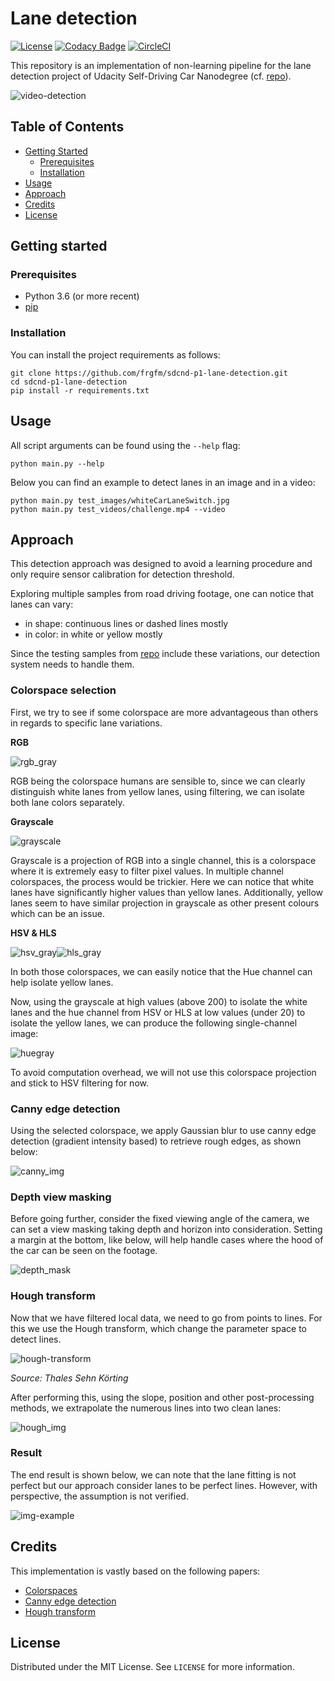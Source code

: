 # Lane detection

[![License](https://img.shields.io/badge/License-MIT-brightgreen.svg)](LICENSE) [![Codacy Badge](https://api.codacy.com/project/badge/Grade/f08673c9b1334e1cbcc4e81954a659dc)](https://www.codacy.com/manual/frgfm/sdcnd-p1-lane-detection?utm_source=github.com&amp;utm_medium=referral&amp;utm_content=frgfm/sdcnd-p1-lane-detection&amp;utm_campaign=Badge_Grade) [![CircleCI](https://circleci.com/gh/frgfm/sdcnd-p1-lane-detection.svg?style=shield)](https://circleci.com/gh/frgfm/sdcnd-p1-lane-detection)

This repository is an implementation of non-learning pipeline for the lane detection project of Udacity Self-Driving Car Nanodegree (cf. [repo](https://github.com/udacity/CarND-LaneLines-P1)).

![video-detection](static/images/video-example.gif)



## Table of Contents

- [Getting Started](#getting-started)
  - [Prerequisites](#prerequisites)
  - [Installation](#installation)
- [Usage](#usage)
- [Approach](#Approach)
- [Credits](#credits)
- [License](#license)



## Getting started

### Prerequisites

- Python 3.6 (or more recent)
- [pip](https://pip.pypa.io/en/stable/)

### Installation

You can install the project requirements as follows:

```shell
git clone https://github.com/frgfm/sdcnd-p1-lane-detection.git
cd sdcnd-p1-lane-detection
pip install -r requirements.txt
```



## Usage

All script arguments can be found using the `--help` flag:

```shell
python main.py --help
```

Below you can find an example to detect lanes in an image and in a video:

```shell
python main.py test_images/whiteCarLaneSwitch.jpg
python main.py test_videos/challenge.mp4 --video
```



## Approach

This detection approach was designed to avoid a learning procedure and only require sensor calibration for detection threshold.



Exploring multiple samples from road driving footage, one can notice that lanes can vary:

- in shape: continuous lines or dashed lines mostly
- in color: in white or yellow mostly

Since the testing samples from [repo](https://github.com/udacity/CarND-LaneLines-P1) include these variations, our detection system needs to handle them.



### Colorspace selection

First, we try to see if some colorspace are more advantageous than others in regards to specific lane variations.

**RGB**

![rgb_gray](static/images/rgb_gray.png)

RGB being the colorspace humans are sensible to, since we can clearly distinguish white lanes from yellow lanes, using filtering, we can isolate both lane colors separately.



**Grayscale**

![grayscale](static/images/grayscale.png)

Grayscale is a projection of RGB into a single channel, this is a colorspace where it is extremely easy to filter pixel values. In multiple channel colorspaces, the process would be trickier. Here we can notice that white lanes have significantly higher values than yellow lanes. Additionally, yellow lanes seem to have similar projection in grayscale as other present colours which can be an issue.



**HSV & HLS**

![hsv_gray](static/images/hsv_gray.png)![hls_gray](static/images/hls_gray.png)

In both those colorspaces, we can easily notice that the Hue channel can help isolate yellow lanes.



Now, using the grayscale at high values (above 200) to isolate the white lanes and the hue channel from HSV or HLS at low values (under 20) to isolate the yellow lanes, we can produce the following single-channel image:

![huegray](static/images/huegray.png)

To avoid computation overhead, we will not use this colorspace projection and stick to HSV filtering for now.



### Canny edge detection

Using the selected colorspace, we apply Gaussian blur to use canny edge detection (gradient intensity based) to retrieve rough edges, as shown below:

![canny_img](static/images/canny_img.png)

### Depth view masking

Before going further, consider the fixed viewing angle of the camera, we can set a view masking taking depth and horizon into consideration. Setting a margin at the bottom, like below, will help handle cases where the hood of the car can be seen on the footage.

![depth_mask](static/images/depth_mask.png)

### Hough transform

Now that we have filtered local data, we need to go from points to lines. For this we use the Hough transform, which change the parameter space to detect lines.

![hough-transform](https://thumbs.gfycat.com/GenerousDelectableEmperorpenguin-size_restricted.gif)

*Source: Thales Sehn Körting*

After performing this, using the slope, position and other post-processing methods, we extrapolate the numerous lines into two clean lanes:

![hough_img](static/images/hough_img.png)

### Result

The end result is shown below, we can note that the lane fitting is not perfect but our approach consider lanes to be perfect lines. However, with perspective, the assumption is not verified.

![img-example](static/images/img-example.jpg)





## Credits

This implementation is vastly based on the following papers:

- [Colorspaces](https://en.wikipedia.org/wiki/HSL_and_HSV)
- [Canny edge detection](https://opencv-python-tutroals.readthedocs.io/en/latest/py_tutorials/py_imgproc/py_canny/py_canny.html)
- [Hough transform](https://en.wikipedia.org/wiki/Hough_transform)



## License

Distributed under the MIT License. See `LICENSE` for more information.